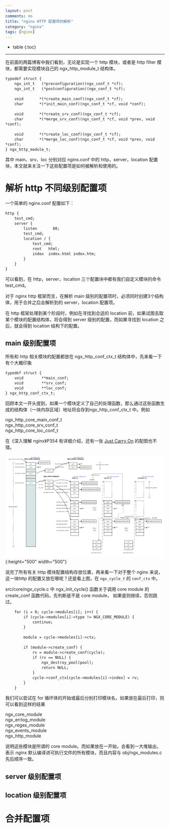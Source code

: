 ```yaml
---
layout: post
comments: no
title: "nginx HTTP 配置项的解析"
category: "nginx"
tags: [nginx]
---
```


* table
{:toc}
***

在前面的两篇博客中我们看到，无论是实现一个 http 模块，或者是 http filter 模块，都需要实现模块自己的 ngx_http_module_t 结构体。

```
typedef struct {
    ngx_int_t   (*preconfiguration)(ngx_conf_t *cf);
    ngx_int_t   (*postconfiguration)(ngx_conf_t *cf);

    void       *(*create_main_conf)(ngx_conf_t *cf);
    char       *(*init_main_conf)(ngx_conf_t *cf, void *conf);

    void       *(*create_srv_conf)(ngx_conf_t *cf);
    char       *(*merge_srv_conf)(ngx_conf_t *cf, void *prev, void *conf);

    void       *(*create_loc_conf)(ngx_conf_t *cf);
    char       *(*merge_loc_conf)(ngx_conf_t *cf, void *prev, void *conf);
} ngx_http_module_t;
```

其中 main、srv、loc 分别对应 nginx.conf 中的 http，server，location 配置块，本文就来关注一下这些配置项是如何被解析和使用的。

# 解析 http 不同级别配置项

一个简单的 nginx.conf 配置如下：

```
http {
    test_cmd;
    server {
        listen       80;
        test_cmd;
        location / {
            test_cmd;
            root   html;
            index  index.html index.htm;
        }
    }
}
```

可以看到，在 http，server，location 三个配置块中都有我们自定义模块的命令 test_cmd。

对于 nginx http 框架而言，在解析 main 级别的配置项时，必须同时创建3个结构体，用于合并之后会解析到的 server，location 配置项。

在 http 框架处理到某个阶段时，例如在寻找到合适的 location 前，如果试图去取某个模块的配置结构体，将会得到 server 级别的配置，而如果寻找到 location 之后，就会得到 location 结构下的配置。

## main 级别配置项

所有和 http 相关模块的配置都放在 ngx_http_conf_ctx_t 结构体中，先来看一下有个大概印象

```
typedef struct {
    void        **main_conf;
    void        **srv_conf;
    void        **loc_conf;
} ngx_http_conf_ctx_t;
```
回顾本文一开头提到，如果一个模块定义了自己的处理函数，那么通过这些函数生成的结构体（一块内存区域）地址将会存到ngx_http_conf_ctx_t 中。例如

ngx_http_core_main_conf_t    
ngx_http_core_srv_conf_t     
ngx_http_core_loc_conf_t      

在《深入理解 nginx》P354 有详细介绍，还有一张 [Just Carry On](https://ialloc.org/blog/ngx-notes-conf-parsing/) 的配图也不错。

![ngx-conf](/image/2018/ngx-conf.png){:height="500" width="500"}


说完了所有有关 http 模块配置结构存放位置，再来看一下对于整个 nginx 来说，这一块http 的配置又放在哪呢？还是看上图，在 `ngx_cycle_t` 的 `conf_ctx` 中。

src/core/ngx_cycle.c 中 ngx_init_cycle() 函数关于调用 core module 的 create_conf 函数代码，先判断是不是 core module， 如果是则继续，否则跳过。

```
    for (i = 0; cycle->modules[i]; i++) {
        if (cycle->modules[i]->type != NGX_CORE_MODULE) {
            continue;
        }

        module = cycle->modules[i]->ctx;

        if (module->create_conf) {
            rv = module->create_conf(cycle);
            if (rv == NULL) {
                ngx_destroy_pool(pool);
                return NULL;
            }
            cycle->conf_ctx[cycle->modules[i]->index] = rv;
        }
    }
```
我们可以尝试在 for 循环体的开始或最后分别打印模块名，如果放在最后打印，则可以看到这样的结果

ngx_core_module     
ngx_errlog_module     
ngx_regex_module    
ngx_events_module     
ngx_http_module     

说明这些模块是所谓的 core module。而如果放在一开始，会看到一大堆输出，表示 nginx 默认编译进可执行文件的所有模块，而且内容与 obj/ngx_modules.c 先后顺序一致。


## server 级别配置项

## location 级别配置项

# 合并配置项